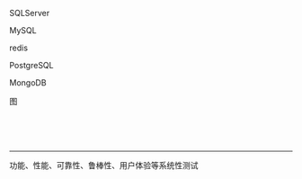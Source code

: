 SQLServer

MySQL

redis

PostgreSQL

MongoDB

图

<br/>

<br/>

<br/>

---

功能、性能、可靠性、鲁棒性、用户体验等系统性测试
